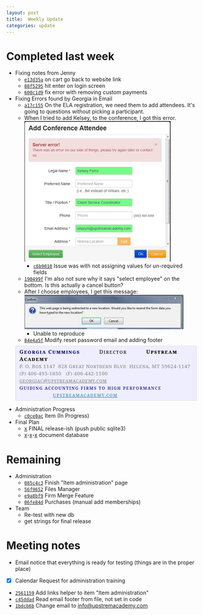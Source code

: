 ```yaml
---
layout: post
title:  Weekly Update
categories: update
---
```


# Completed last week

- Fixing notes from Jenny
	- [`e13d35a`][] on cart go back to website link
	- [`88f5295`][] hit enter on login screen
	- [`600c1d9`][] fix error with removing custom payments
- Fixing Errors found by Georgia in Email
	- [`a17c155`][] On the ELA registration, we need them to add attendees.  It's going to questions without picking a participant.
	- When I tried to add Kelsey, to the conference, I got this error.  
	![Image Error](/img/badConf.jpg)
		- [`c6b9010`][] Issue was with not assigning values for un-required fields
	- [`190499f`][] I'm also not sure why it says "select employee" on the bottom.  Is this actually a cancel button?
	- After I choose employees, I get this message:  
	![Image Error 2](/img/redirectError.jpg)
		- Unable to reproduce
	- [`84e4a5f`][] Modify reset password email and adding footer
	<p style='font-family:"Palatino Linotype","serif";font-variant:small-caps;/*docs style*/border:1px solid #ddd;padding:5px 10px;background-color:#eef;margin-top:.5em'>
		<span style='color:black;letter-spacing:1.1pt'>
			<b style='color:navy'>Georgia Cummings</b>&nbsp;&nbsp;&nbsp;&nbsp;&nbsp;&nbsp;&nbsp;&nbsp;&nbsp;
			Director&nbsp;&nbsp;&nbsp;&nbsp; &nbsp;&nbsp;&nbsp;&nbsp;
			<b>Upstream Academy</b>
		</span>
		<br/>
		<span style='font-size:10pt;color:gray;letter-spacing:.4pt'>
			P. O. Box 1147&nbsp;&nbsp;828 Great Northern Blvd&nbsp;&nbsp;Helena, MT 59624-1147
			<br/>
			(P) 406-495-1850&nbsp;&nbsp;&nbsp;(F) 406-442-1100&nbsp;&nbsp;&nbsp;
			<a href="mailto:georgiac@upstreamacademy.com" style='color:gray;'>georgiac@upstreamacademy.com</a>
		</span>
		<br/>
		<span style='font-size:10.0pt;color:navy;color:navy;letter-spacing:1.1pt;text-align:justify'>
			Guiding accounting firms to high performance
			&nbsp;&nbsp;&nbsp;&nbsp;&nbsp;&nbsp;&nbsp;&nbsp;&nbsp;&nbsp;&nbsp;&nbsp;&nbsp;&nbsp;&nbsp;&nbsp;&nbsp;
			<a href="http://www.upstreamacademy.com/" style='color:#31849B;letter-spacing:1.0pt'>upstreamacademy.com</a>
		</span>
	</p>
- Administration Progress
	- [`c0ce0ac`][] Item (In Progress)
- Final Plan
	- [x][0.3] FINAL release-ish (push public sqlite3)
	- [x][db1]-[x][db2]-[x][db3] document database

[`e13d35a`]: https://github.com/bign8-AZ/UA-purchasing-system/commit/e13d35a1efdf7de1f9c7e6874e8fe3e8763d93d8
[`88f5295`]: https://github.com/bign8-AZ/UA-purchasing-system/commit/88f5295c25810a94bfa7caed12591ec3b06cebc9
[`600c1d9`]: https://github.com/bign8-AZ/UA-purchasing-system/commit/600c1d935ecd630fbd59f671f5b14ab461e994b4
[`a17c155`]: https://github.com/bign8-AZ/UA-purchasing-system/commit/a17c155c7a083171b74669915923027b888dbd54
[`c6b9010`]: https://github.com/bign8-AZ/UA-purchasing-system/commit/c6b9010000dec48cbb98436674f19c7b750c3fa4
[`190499f`]: https://github.com/bign8-AZ/UA-purchasing-system/commit/190499f27506cb8ef973fce59b73811b06980140
[`84e4a5f`]: https://github.com/bign8-AZ/UA-purchasing-system/commit/84e4a5f8acd19d0dab4497eae9b7679bfc8668c3
[`c0ce0ac`]: https://github.com/bign8-AZ/UA-purchasing-system/commit/c0ce0ac40a422efc5ad32d73798c2c673ab337d1
[0.3]: https://github.com/bign8-AZ/UA-purchasing-system/commit/d92125aaffc49f629d189a066a10b72b826a339f
[db1]: https://github.com/bign8-AZ/UA-purchasing-system/commit/39f8d3d858756b6d593efec2c77a75fc93ad2d36
[db2]: https://github.com/bign8-AZ/UA-purchasing-system/commit/bb229666985887f9a704029f2e46a278631119ce
[db3]: https://github.com/bign8-AZ/UA-purchasing-system/commit/db5d0dc5c4bbf01f7f2c213516a1994deff3a540

# Remaining

- Administration
	- [`085c4c3`][] Finish "Item administration" page
	- [`56f9652`][] Files Manager
	- [`e9a8bf9`][] Firm Merge Feature
	- [`06fe84d`][] Purchases (manual add memberships)
- Team
	- Re-test with new db
	- get strings for final release

[`085c4c3`]: https://github.com/bign8-AZ/UA-purchasing-system/commit/085c4c35292951001bba95d27b50af6abc4e7185
[`56f9652`]: https://github.com/bign8-AZ/UA-purchasing-system/commit/56f96520f2a684c021835c966b8a3893e398d087
[`e9a8bf9`]: https://github.com/bign8-AZ/UA-purchasing-system/commit/e9a8bf9c8ad923e7c8660546a71d2b7a3104520d
[`06fe84d`]: https://github.com/bign8-AZ/UA-purchasing-system/commit/d6fe84dcbb11188ab4dd16d281a49f330c43788f

# Meeting notes

- Email notice that everything is ready for testing (things are in the proper place)
- [x] Calendar Request for administration training
- [`2561159`][] Add links helper to item "Item administration"
- [`c45ddad`][] Read email footer from file, not set in code
- [`1bdcb6b`][] Change email to info@upstremacademy.com

[`2561159`]: https://github.com/bign8-AZ/UA-purchasing-system/commit/2561159665e66f9cc860e99df6344e461def8176
[`c45ddad`]: https://github.com/bign8-AZ/UA-purchasing-system/commit/c45ddadfbe9c501341bca5f88d130c223d8b0f42
[`1bdcb6b`]: https://github.com/bign8-AZ/UA-purchasing-system/commit/1bdcb6bdbacf492a831ec7c720ab43f00f03a298